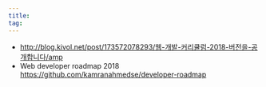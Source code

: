 ```yaml
---
title:
tag: 
---
```




- http://blog.kivol.net/post/173572078293/웹-개발-커리큘럼-2018-버전을-공개합니다/amp
- Web developer roadmap 2018 https://github.com/kamranahmedse/developer-roadmap

